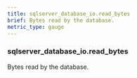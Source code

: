 ```yaml
---
title: sqlserver_database_io.read_bytes
brief: Bytes read by the database.
metric_type: gauge
---
```

### sqlserver_database_io.read_bytes

Bytes read by the database.
